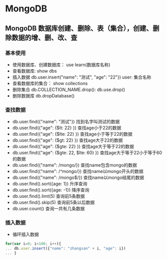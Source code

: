 # MongoDB

## MongoDB 数据库创建、删除、表（集合），创建、删除数据的增、删、改、查

### 基本使用

- 使用数据库、创建数据库： use learn(数据库名称)
- 查看数据库: show dbs
- 插入数据 db.user.insert("name": "测试", "age": "22"}) user: 集合名称
- 查看数据库的集合： show collections
- 删除集合 db.COLLECTION_NAME.drop(): db.use.drop()
- 删除数据库 db.dropDatabase()

### 查找数据
- db.user.find({"name": "测试"}) 找到名字叫测试的数据 
- db.user.find({"age": {$lt: 22} }) 查找age小于22的数据 
- db.user.find({"age": {$lte: 22} }) 查找age小于等于22的数据 
- db.user.find({"age": {$gt: 22} }) 查找age大于22的数据 
- db.user.find({"age": {$gte: 22} }) 查找age大于等于22的数据 
- db.user.find({"age": {$gte: 22, $lte: 60} }) 查找age大于等于22小于等于60的数据
- db.user.find({"name": /mongo/}) 查找name包含mongo的数据
- db.user.find({"name": /^mongo/}) 查找name以mongo开头的数据
- db.user.find({"name": /mongo$/}) 查找name以mongo结尾的数据
- db.user.find().sort({age: 1}) 升序查询
- db.user.find().sort({age: -1}) 降序查询
- db.user.find().limt(5) 查询前5条数据
- db.user.find().skip(5) 查询前5条以后数据
- db.user.count() 查询一共有几条数据

### 插入数据

- 循环插入数据

``` js
for(var i=0; i<100; i++){
... db.user.insert({"name": "zhangsan" + i, "age": i})
... }
```